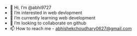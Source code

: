 - 👋 Hi, I’m @abhi9727
- 👀 I’m interested in web devlopment
- 🌱 I’m currently learning web development
- 💞️ I’m looking to collaborate on github
- 📫 How to reach me - abhishekchoudhary0627@gmail.com

<!---
abhi9727/abhi9727 is a ✨ special ✨ repository because its `README.md` (this file) appears on your GitHub profile.
You can click the Preview link to take a look at your changes.
--->
